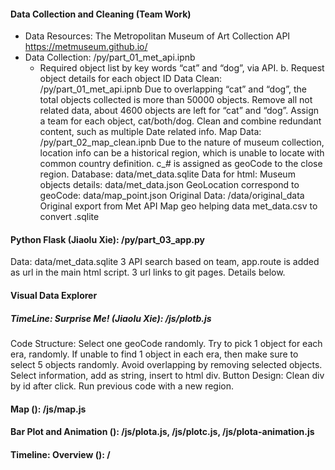 #### Data Collection and Cleaning (Team Work)
  - Data Resources: The Metropolitan Museum of Art Collection API https://metmuseum.github.io/
  - Data Collection: /py/part_01_met_api.ipnb
    * Required object list by key words “cat” and “dog”, via API.
    b. Request object details for each object ID
Data Clean: /py/part_01_met_api.ipnb
Due to overlapping “cat” and “dog”, the total objects collected is more than 50000 objects.
Remove all not related data, about 4600 objects are left for “cat” and “dog”.
Assign a team for each object, cat/both/dog.
Clean and combine redundant content, such as multiple Date related info. 
Map Data: /py/part_02_map_clean.ipnb 
Due to the nature of museum collection, location info can be a historical region, which is unable to locate with common country definition. c_# is assigned as geoCode to the close region.
Database: data/met_data.sqlite
Data for html: 
Museum objects details: data/met_data.json
GeoLocation correspond to geoCode: data/map_point.json
Original Data: /data/original_data
Original export from Met API
Map geo helping data
met_data.csv to convert .sqlite

#### Python Flask (Jiaolu Xie): /py/part_03_app.py
Data: data/met_data.sqlite
3 API search based on team, app.route is added as url in the main html script.
3 url links to git pages. Details below.

#### Visual Data Explorer

##### TimeLine: Surprise Me! (Jiaolu Xie): /js/plotb.js
Code Structure:
Select one geoCode randomly.
Try to pick 1 object for each era, randomly.
If unable to find 1 object in each era, then make sure to select 5 objects randomly. Avoid overlapping by removing selected objects.
Select information, add as string, insert to html div.
Button Design:
Clean div by id after click.
Run previous code with a new region. 

#### Map (): /js/map.js
#### Bar Plot and Animation (): /js/plota.js, /js/plotc.js, /js/plota-animation.js

#### Timeline: Overview (): /

